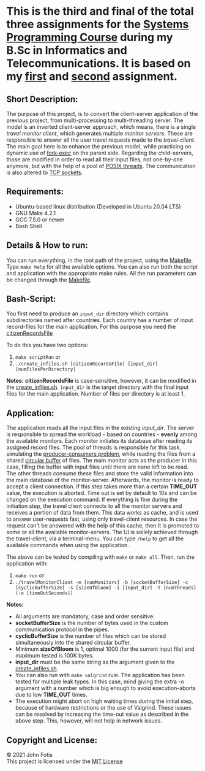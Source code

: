 # This is the third and final of the total three assignments for the [Systems Programming Course](http://cgi.di.uoa.gr/~antoulas/k24/) during my B.Sc in Informatics and Telecommunications. It is based on my [first](https://github.com/john-fotis/SysPro1) and [second](https://github.com/john-fotis/SysPro2) assignment.

## Short Description:
The purpose of this project, is to convert the client-server application of the previous project, from multi-processing to multi-threading server. The model is an inverted client-server approach, which means, there is a single *travel monitor client*, which generates multiple *monitor servers*. These are responsible to answer all the user travel requests made to the *travel-client*. The main goal here is to enhance the previous model, while practicing on dynamic use of [fork-exec](https://en.wikipedia.org/wiki/Fork%E2%80%93exec) on the parent side. Regarding the child-servers, those are modified in order to read all their input files, not one-by-one anymore, but with the help of a pool of [POSIX threads](https://en.wikipedia.org/wiki/POSIX_Threads). The communication is also altered to [TCP sockets](https://en.wikipedia.org/wiki/Network_socket).

## Requirements:
- Ubuntu-based linux distribution (Developed in Ubuntu 20.04 LTS)
- GNU Make 4.2.1
- GCC 7.5.0 or newer
- Bash Shell

## Details & How to run:
You can run everything, in the root path of the project, using the [Makefile](https://github.com/john-fotis/SysPro3/blob/main/Makefile). Type `make help` for all the available options. You can also run both the script and application with the appropriate make rules. All the run parameters can be changed through the [Makefile](https://github.com/john-fotis/SysPro3/blob/main/Makefile).

## Bash-Script: <br/>
  You first need to produce an `input_dir` directory which contains subdirectories named after countries. Each country has a number of input record-files for the main application. For this purpose you need the [citizenRecordsFile](https://github.com/john-fotis/SysPro3/blob/main/citizenRecordsFile) <br/>
  
  To do this you have two options:
  1) `make scriptRun` or
  2) `./create_infiles.sh [citizenRecordsFile] [input_dir] [numFilesPerDirectory]`

  **Notes:**
  **citizenRecordsFile** is case-sensitive, however, it can be modified in the [create_infiles.sh](https://github.com/john-fotis/SysPro3/blob/main/create_infiles.sh). `input_dir` is the target directory with the final input files for the main application. Number of files per directory is at least 1.

## Application: <br/>
  The application reads all the input files in the existing *input_dir*. The server is responsible to spread the workload - based on countries - **evenly** among the available monitors. Each monitor initiates its database after reading its assigned record files. The pool of threads is responsible for this task, simulating the [producer-consumers problem](https://en.wikipedia.org/wiki/Producer%E2%80%93consumer_problem), while reading the files from a shared [circular buffer](https://en.wikipedia.org/wiki/Circular_buffer) of files. The main monitor acts as the producer in this case, filling the buffer with input files until there are none left to be read. The other threads consume these files and store the valid information into the main database of the monitor-server. Afterwards, the monitor is ready to accept a client connection. If this step takes more than a certain **TIME_OUT** value, the execution is aborted. Time out is set by default to 10s and can be changed on the execution command. If everything is fine during the initiation step, the travel client connects to all the monitor servers and receives a portion of data from them. This data works as cache, and is used to answer user-requests fast, using only travel-client resources. In case the request can't be answered with the help of this cache, then it is promoted to some or all the available monitor-servers. The UI is sollely achieved through the travel-client, via a terminal-menu. You can type `/help` to get all the available commands when using the application. <br/>

  The above can be tested by compiling with `make` or `make all`. Then, run the application with:
  1) `make run` or
  2) `./travelMonitorClient -m [numMonitors] -b [socketBufferSize] -c [cyclicBufferSize] -s [sizeOfBloom] -i [input_dir] -t [numThreads] (-o [timeOutSeconds])`
  
  **Notes:**
  - All arguments are mandatory, case and order sensitive.
  - **socketBufferSize** is the number of bytes used in the custom communication protocol in the pipes.
  - **cyclicBufferSize** is the number of files which can be stored simultaneously into the shared circular buffer.
  - Minimum **sizeOfBloom** is 1, optimal 1000 (for the current input file) and maximum tested is 100K bytes.
  - **input_dir** must be the same string as the argument given to the [create_infiles.sh](https://github.com/john-fotis/SysPro3/blob/main/create_infiles.sh).
  - You can also run with `make valgrind` rule. The application has been tested for multiple leak types. In this case, mind giving the extra -o argument with a number which is big enough to avoid execution-aborts due to low **TIME_OUT** times.
  - The execution might abort on high waiting times during the initial step, because of hardware restrictions or the use of Valgrind. These issues can be resolved by increasing the time-out value as described in the above step. This, however, will not help in network issues.
 
## Copyright and License: <br/>
&copy; 2021 John Fotis <br/>
This project is licensed under the [MIT License](https://github.com/john-fotis/SysPro2/blob/main/LICENSE.md)
